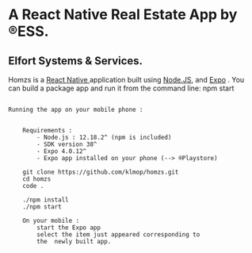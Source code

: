 # A React Native Real Estate App by ®️ESS. 
##  Elfort Systems & Services.


Homzs is a [React Native ](https://reactnative.dev/) application built using [Node.JS](https://nodejs.org/fr/), and [Expo](https://expo.io/) . You can build a package app and run it from the command line: npm start


```
    
Running the app on your mobile phone :

    
    Requirements : 
        - Node.js : 12.18.2^ (npm is included)
        - SDK version 38^
        - Expo 4.0.12^
        - Expo app installed on your phone (--> ®️Playstore)

    git clone https://github.com/klmop/homzs.git
    cd homzs
    code .

    ./npm install
    ./npm start

    On your mobile : 
        start the Expo app
        select the item just appeared corresponding to
        the  newly built app.

